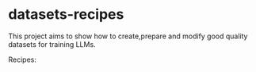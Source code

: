 # datasets-recipes

This project aims to show how to create,prepare and modify good quality datasets for training LLMs.

Recipes:

